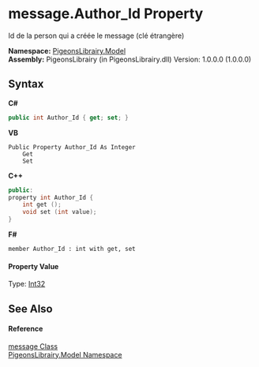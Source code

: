 # message.Author_Id Property 
 

Id de la person qui a créée le message (clé étrangère)

**Namespace:**&nbsp;<a href="740f9e4a-e251-715e-60bf-e906871d97b4">PigeonsLibrairy.Model</a><br />**Assembly:**&nbsp;PigeonsLibrairy (in PigeonsLibrairy.dll) Version: 1.0.0.0 (1.0.0.0)

## Syntax

**C#**<br />
``` C#
public int Author_Id { get; set; }
```

**VB**<br />
``` VB
Public Property Author_Id As Integer
	Get
	Set
```

**C++**<br />
``` C++
public:
property int Author_Id {
	int get ();
	void set (int value);
}
```

**F#**<br />
``` F#
member Author_Id : int with get, set

```


#### Property Value
Type: <a href="http://msdn2.microsoft.com/en-us/library/td2s409d" target="_blank">Int32</a>

## See Also


#### Reference
<a href="891709b8-1ff0-58b3-9aa4-f3f06f37a146">message Class</a><br /><a href="740f9e4a-e251-715e-60bf-e906871d97b4">PigeonsLibrairy.Model Namespace</a><br />